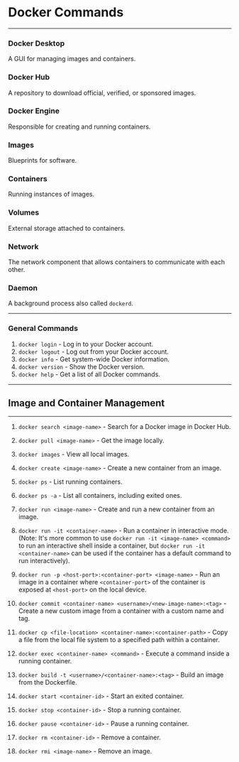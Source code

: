 # Docker Commands
---
### Docker Desktop
A GUI for managing images and containers.

### Docker Hub
A repository to download official, verified, or sponsored images.

### Docker Engine
Responsible for creating and running containers.

### Images
Blueprints for software.

### Containers
Running instances of images.

### Volumes
External storage attached to containers.

### Network
The network component that allows containers to communicate with each other.

### Daemon
A background process also called `dockerd`.

---
### General Commands

1.  `docker login` - Log in to your Docker account.
2.  `docker logout` - Log out from your Docker account.
3.  `docker info` - Get system-wide Docker information.
4.  `docker version` - Show the Docker version.
5.  `docker help` - Get a list of all Docker commands.

---
## Image and Container Management
---
1.  `docker search <image-name>` - Search for a Docker image in Docker Hub.

2.  `docker pull <image-name>` - Get the image locally.

3.  `docker images` - View all local images.

4.  `docker create <image-name>` - Create a new container from an image.

5.  `docker ps` - List running containers.

6.  `docker ps -a` - List all containers, including exited ones.

7.  `docker run <image-name>` - Create and run a new container from an image.

8.  `docker run -it <container-name>` - Run a container in interactive mode. (Note: It's more common to use `docker run -it <image-name> <command>` to run an interactive shell inside a container, but `docker run -it <container-name>` can be used if the container has a default command to run interactively).

9.  `docker run -p <host-port>:<container-port> <image-name>` - Run an image in a container where `<container-port>` of the container is exposed at `<host-port>` on the local device.

10. `docker commit <container-name> <username>/<new-image-name>:<tag>` - Create a new custom image from a container with a custom name and tag.

11. `docker cp <file-location> <container-name>:<container-path>` - Copy a file from the local file system to a specified path within a container.

12. `docker exec <container-name> <command>` - Execute a command inside a running container.

13. `docker build -t <username>/<container-name>:<tag>` - Build an image from the Dockerfile.

13. `docker start <container-id>` - Start an exited container.

14. `docker stop <container-id>` - Stop a running container.

15. `docker pause <container-id>` - Pause a running container.

16. `docker rm <container-id>` - Remove a container.

17. `docker rmi <image-name>` - Remove an image.